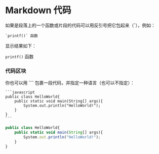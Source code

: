 # Markdown 代码

如果是段落上的一个函数或片段的代码可以用反引号把它包起来（**`**），例如：

```
`printf()` 函数
```

显示结果如下：



`printf()` 函数



### 代码区块

你也可以用 **```** 包裹一段代码，并指定一种语言（也可以不指定）：

```
​```javascript
public class HelloWorld{
	public static void main(String[] args){
		System.out.println("HelloWorld!");
	}
}
​```
```
```javascript
public class HelloWorld{
	public static void main(String[] args){
		System.out.println("HelloWorld!");
	}
}
```


